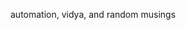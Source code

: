 automation, vidya, and random musings
<!---
hexah3dron/hexah3dron is a ✨ special ✨ repository because its `README.md` (this file) appears on your GitHub profile.
You can click the Preview link to take a look at your changes.
--->
